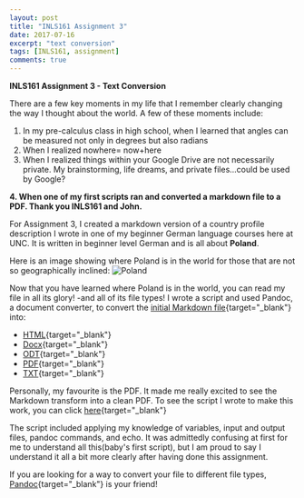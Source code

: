 ```yaml
---
layout: post
title: "INLS161 Assignment 3"
date: 2017-07-16
excerpt: "text conversion"
tags: [INLS161, assignment]
comments: true
---
```


**INLS161 Assignment 3 - Text Conversion**

There are a few key moments in my life that I remember clearly changing the way I thought about the world. 
A few of these moments include:
1. In my pre-calculus class in high school, when I learned that angles can be measured not only in degrees but also radians 
2. When I realized nowhere= now+here
3. When I realized things within your Google Drive are not necessarily private. My brainstorming, life dreams, and private files...could be used by Google?

**4. When one of my first scripts ran and converted a markdown file to a PDF. Thank you INLS161 and John.**

For Assignment 3, I created a markdown version of a country profile description I wrote in one of my beginner German language courses here at UNC.
It is written in beginner level German and is all about **Poland**.

Here is an image showing where Poland is in the world for those that are not so geographically inclined:
![Poland](https://s-media-cache-ak0.pinimg.com/736x/15/bc/95/15bc9533ec0c60be2ec8eb5650e284ea--where-is-poland-maps.jpg "Where is Poland")

Now that you have learned where Poland is in the world, you can read my file in all its glory! -and  all of its file types!
I wrote a script and used Pandoc, a document converter, to convert the [initial Markdown file](https://github.com/lydiatnguyen/lydiatnguyen-convert-documents/blob/master/polen.md){target="_blank"} into:

* [HTML](https://github.com/lydiatnguyen/lydiatnguyen-convert-documents/blob/master/polen.html){target="_blank"}
* [Docx](https://github.com/lydiatnguyen/lydiatnguyen-convert-documents/blob/master/polen.docx){target="_blank"}
* [ODT](https://github.com/lydiatnguyen/lydiatnguyen-convert-documents/blob/master/polen.odt){target="_blank"}
* [PDF](https://github.com/lydiatnguyen/lydiatnguyen-convert-documents/blob/master/polen.pdf){target="_blank"}
* [TXT](https://github.com/lydiatnguyen/lydiatnguyen-convert-documents/blob/master/polen.txt){target="_blank"}

Personally, my favourite is the PDF. It made me really excited to see the Markdown transform into a clean PDF.
To see the script I wrote to make this work, you can click [here](https://github.com/lydiatnguyen/lydiatnguyen-convert-documents/blob/master/lydiatnguyen-convert-docs.sh){target="_blank"}

The script included applying my knowledge of variables, input and output files, pandoc commands, and echo.
It was admittedly confusing at first for me to understand all this(baby's first script), but I am proud to say I understand it all a bit more clearly after having done this assignment. 

If you are looking for a way to convert your file to different file types, [Pandoc](https://pandoc.org/){target="_blank"} is your friend!



